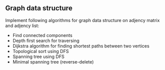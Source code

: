 ## Graph data structure
Implement following algorithms for graph data structure on adjency matrix and adjency list:

 - Find connected components
 - Depth first search for traversing
 - Dijkstra algorithm for finding shortest paths between two vertices
 - Topological sort using DFS
 - Spanning tree using DFS
 - Minimal spanning tree (reverse-delete)
